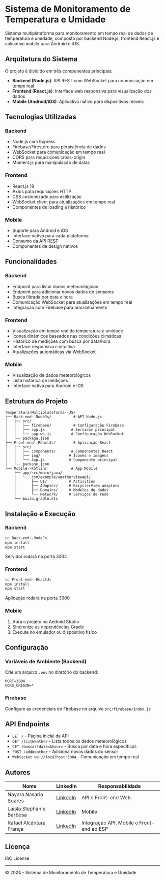 # Sistema de Monitoramento de Temperatura e Umidade

Sistema multiplataforma para monitoramento em tempo real de dados de temperatura e umidade, composto por backend Node.js, frontend React.js e aplicativo mobile para Android e iOS.

## Arquitetura do Sistema

O projeto é dividido em três componentes principais:

- **Backend (Node.js)**: API REST com WebSocket para comunicação em tempo real
- **Frontend (React.js)**: Interface web responsiva para visualização dos dados
- **Mobile (Android/iOS)**: Aplicativo nativo para dispositivos móveis

## Tecnologias Utilizadas

### Backend

- Node.js com Express
- Firebase/Firestore para persistência de dados
- WebSocket para comunicação em tempo real
- CORS para requisições cross-origin
- Moment.js para manipulação de datas

### Frontend

- React.js 18
- Axios para requisições HTTP
- CSS customizado para estilização
- WebSocket client para atualizações em tempo real
- Componentes de loading e histórico

### Mobile

- Suporte para Android e iOS
- Interface nativa para cada plataforma
- Consumo da API REST
- Componentes de design nativos

## Funcionalidades

### Backend

- Endpoint para listar dados meteorológicos
- Endpoint para adicionar novos dados de sensores
- Busca filtrada por data e hora
- Comunicação WebSocket para atualizações em tempo real
- Integração com Firebase para armazenamento

### Frontend

- Visualização em tempo real de temperatura e umidade
- Ícones dinâmicos baseados nas condições climáticas
- Histórico de medições com busca por data/hora
- Interface responsiva e intuitiva
- Atualizações automáticas via WebSocket

### Mobile

- Visualização de dados meteorológicos
- Lista histórica de medições
- Interface nativa para Android e iOS

## Estrutura do Projeto

```
Temperatura-Multiplataforma--JS/
├── Back-end--NodeJs/          # API Node.js
│   ├── src/
│   │   ├── firebase/          # Configuração Firebase
│   │   ├── app.js            # Servidor principal
│   │   └── app-ws.js         # Configuração WebSocket
│   └── package.json
├── Front-end--ReactJs/        # Aplicação React
│   ├── src/
│   │   ├── components/       # Componentes React
│   │   ├── img/             # Ícones e imagens
│   │   └── App.js           # Componente principal
│   └── package.json
└── Mobile--Kotlin/           # App Mobile
    ├── app/src/main/java/
    │   └── com/example/weatherviewapi/
    │       ├── UI/          # Activities
    │       ├── Adapter/     # RecyclerView adapters
    │       ├── Domains/     # Modelos de dados
    │       └── Network/     # Serviços de rede
    └── build.gradle.kts
```

## Instalação e Execução

### Backend

```bash
cd Back-end--NodeJs
npm install
npm start
```

Servidor rodará na porta 3004

### Frontend

```bash
cd Front-end--ReactJs
npm install
npm start
```

Aplicação rodará na porta 3000

### Mobile

1. Abra o projeto no Android Studio
2. Sincronize as dependências Gradle
3. Execute no emulador ou dispositivo físico

## Configuração

### Variáveis de Ambiente (Backend)

Crie um arquivo `.env` no diretório do backend:

```
PORT=3004
CORS_ORIGIN=*
```

### Firebase

Configure as credenciais do Firebase no arquivo `src/firebase/index.js`

## API Endpoints

- `GET /` - Página inicial da API
- `GET /listWeather` - Lista todos os dados meteorológicos
- `GET /buscar?date=&hour=` - Busca por data e hora específicas
- `POST /addWeather` - Adiciona novos dados do sensor
- `WebSocket ws://localhost:3004` - Comunicação em tempo real

## Autores

| Nome                     | LinkedIn                                                  | Responsabilidade                          |
| ------------------------ | --------------------------------------------------------- | ----------------------------------------- |
| Nayara Nasaria Soares    | [LinkedIn](https://www.linkedin.com/in/nayaranasaria/)    | API e Front-end Web                       |
| Laisla Stephanie Barbosa | [LinkedIn](https://www.linkedin.com/in/laisla-stephanie/) | Mobile                                    |
| Rafael Alcântara França  | [LinkedIn](https://www.linkedin.com/in/rafaelalfr/)       | Integração API, Mobile e Front-end ao ESP |

## Licença

ISC License

---

© 2024 - Sistema de Monitoramento de Temperatura e Umidade
